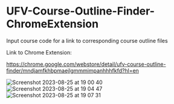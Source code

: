 # UFV-Course-Outline-Finder-ChromeExtension
 Input course code for a link to corresponding course outline files

 Link to Chrome Extension:

https://chrome.google.com/webstore/detail/ufv-course-outline-finder/mndjamfkhbpmaejlgmmmimpanhhhfkfd?hl=en

![Screenshot 2023-08-25 at 19 00 40](https://github.com/lyuhiroyama/UFV-Course-Outline-Finder/assets/98152295/ce46fff4-bff3-4e4f-a151-692c64180b42)  ![Screenshot 2023-08-25 at 19 04 47](https://github.com/lyuhiroyama/UFV-Course-Outline-Finder/assets/98152295/2528f2b6-c9e9-4bdc-90da-440daed3838b)  ![Screenshot 2023-08-25 at 19 07 31](https://github.com/lyuhiroyama/UFV-Course-Outline-Finder/assets/98152295/d31d658c-dcdd-4898-8021-79487a58d468)

